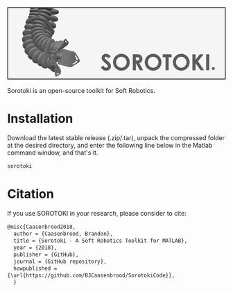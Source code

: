 <div align="center">
	<img src="./bin/src/softrobot.png" width="600">
</div>

Sorotoki is an open-source toolkit for Soft Robotics. 

# Installation
Download the latest stable release (.zip/.tar), unpack the compressed folder at the desired directory, and enter the following line below in the Matlab command window, and that's it.

```python
sorotoki
```

# Citation
If you use SOROTOKI in your research, please consider to cite:
```
@misc{Caasenbrood2018,
  author = {Caasenbrood, Brandon},
  title = {Sorotoki - A Soft Robotics Toolkit for MATLAB},
  year = {2018},
  publisher = {GitHub},
  journal = {GitHub repository},
  howpublished = {\url{https://github.com/BJCaasenbrood/SorotokiCode}},
  }
```
